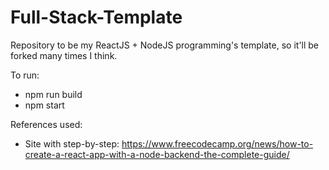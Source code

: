 # Full-Stack-Template

Repository to be my ReactJS + NodeJS programming's template, so it'll be forked many times I think.

To run:
- npm run build
- npm start

References used:
- Site with step-by-step: https://www.freecodecamp.org/news/how-to-create-a-react-app-with-a-node-backend-the-complete-guide/

